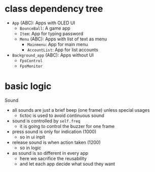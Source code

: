 # class dependency tree
- `App` (ABC): Apps with OLED UI
    - `BounceBall`: A game app
    - `Item`: App for typing password
    - `Menu` (ABC): Apps with list of text as menu
        - `Mainmenu`: App for main menu
        - `AccountList`: App for list accounts
- `Background_app` (ABC): Apps without UI
    - `FpsControl`
    - `FpsMonitor`

# basic logic

Sound
- all sounds are just a brief beep (one frame) unless special usages
    - tictoc is used to avoid continuous sound
- sound is controlled by `self.freq`
    - it is going to control the buzzer for one frame
- press sound is only for indication (1000)
    - so in ui inpit
- release sound is when action taken (1200)
    - so in logic
- as sound is so different in every app
    - here we sacrifice the reusability
    - and let each app decide what soud they want